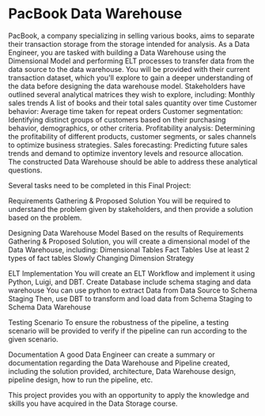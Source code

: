 # PacBook Data Warehouse

PacBook, a company specializing in selling various books, aims to separate their transaction storage from the storage intended for analysis. As a Data Engineer, you are tasked with building a Data Warehouse using the Dimensional Model and performing ELT processes to transfer data from the data source to the data warehouse. 
You will be provided with their current transaction dataset, which you'll explore to gain a deeper understanding of the data before designing the data warehouse model.
Stakeholders have outlined several analytical matrices they wish to explore, including:
Monthly sales trends
A list of books and their total sales quantity over time
Customer behavior: Average time taken for repeat orders
Customer segmentation: Identifying distinct groups of customers based on their purchasing behavior, demographics, or other criteria.
Profitability analysis: Determining the profitability of different products, customer segments, or sales channels to optimize business strategies.
Sales forecasting: Predicting future sales trends and demand to optimize inventory levels and resource allocation.
The constructed Data Warehouse should be able to address these analytical questions.

Several tasks need to be completed in this Final Project:

Requirements Gathering & Proposed Solution
You will be required to understand the problem given by stakeholders, and then provide a solution based on the problem.

Designing Data Warehouse Model
Based on the results of Requirements Gathering & Proposed Solution, you will create a dimensional model of the Data Warehouse, including:
Dimensional Tables
Fact Tables
Use at least 2 types of fact tables
Slowly Changing Dimension Strategy

ELT Implementation
You will create an ELT Workflow and implement it using Python, Luigi, and DBT. 
Create Database include schema staging and data warehouse
You can use python to extract Data from Data Source to Schema Staging
Then, use DBT to transform and load data from Schema Staging to Schema Data Warehouse

Testing Scenario
To ensure the robustness of the pipeline, a testing scenario will be provided to verify if the pipeline can run according to the given scenario.

Documentation
A good Data Engineer can create a summary or documentation regarding the Data Warehouse and Pipeline created, including the solution provided, architecture, Data Warehouse design, pipeline design, how to run the pipeline, etc.

This project provides you with an opportunity to apply the knowledge and skills you have acquired in the Data Storage course.
